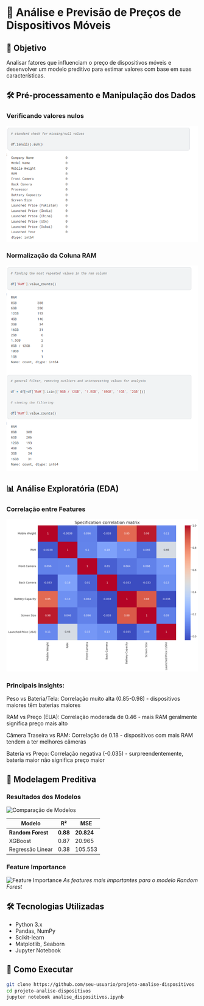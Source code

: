 # 📱 Análise e Previsão de Preços de Dispositivos Móveis

## 🎯 Objetivo
Analisar fatores que influenciam o preço de dispositivos móveis e desenvolver um modelo preditivo para estimar valores com base em suas características.

## 🛠️ Pré-processamento e Manipulação dos Dados

### Verificando valores nulos
![Verificação de nulo](images/verificacaodenulo.png)

### Normalização da Coluna RAM
![colunaram](images/colunaram1.png)

## 📊 Análise Exploratória (EDA)



### Correlação entre Features
![Análise de Correlação](images/__results___30_0.png)

### Principais insights:

Peso vs Bateria/Tela: Correlação muito alta (0.85-0.98) - dispositivos maiores têm baterias maiores

RAM vs Preço (EUA): Correlação moderada de 0.46 - mais RAM geralmente significa preço mais alto

Câmera Traseira vs RAM: Correlação de 0.18 - dispositivos com mais RAM tendem a ter melhores câmeras

Bateria vs Preço: Correlação negativa (-0.035) - surpreendentemente, bateria maior não significa preço maior

## 🤖 Modelagem Preditiva

### Resultados dos Modelos
![Comparação de Modelos](images/resultados_modelos.png)

| Modelo | R² | MSE |
|--------|----|-----|
| **Random Forest** | **0.88** | **20.824** |
| XGBoost | 0.87 | 20.965 |
| Regressão Linear | 0.38 | 105.553 |

### Feature Importance
![Feature Importance](images/feature_importance.png)
*As features mais importantes para o modelo Random Forest*

## 🛠️ Tecnologias Utilizadas
- Python 3.x
- Pandas, NumPy
- Scikit-learn
- Matplotlib, Seaborn
- Jupyter Notebook

## 🚀 Como Executar
```bash
git clone https://github.com/seu-usuario/projeto-analise-dispositivos
cd projeto-analise-dispositivos
jupyter notebook analise_dispositivos.ipynb

